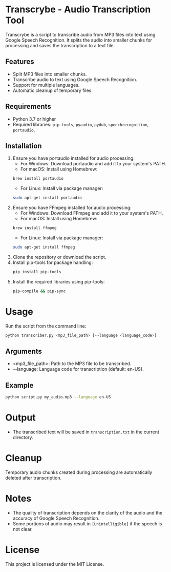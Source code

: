 # Transcrybe - Audio Transcription Tool

Transcrybe is a script to transcribe audio from MP3 files into text using 
Google Speech Recognition. It splits the audio into smaller chunks for 
processing and saves the transcription to a text file.

## Features
- Split MP3 files into smaller chunks.
- Transcribe audio to text using Google Speech Recognition.
- Support for multiple languages.
- Automatic cleanup of temporary files.

## Requirements
- Python 3.7 or higher
- Required libraries: `pip-tools`, `pyaudio`, `pydub`, `speechrecognition`, `portaudio`, 

## Installation

1. Ensure you have portaudio installed for audio processing:
    - For Windows: Download portaudio and add it to your system's PATH.
    - For macOS: Install using Homebrew:
    ```bash
    brew install portaudio
    ```
    - For Linux: Install via package manager:
    ```bash
    sudo apt-get install portaudio
    ```
2. Ensure you have FFmpeg installed for audio processing:
    - For Windows: Download FFmpeg and add it to your system's PATH.
    - For macOS: Install using Homebrew:
    ```bash
    brew install ffmpeg
    ```
    - For Linux: Install via package manager:
    ```bash
    sudo apt-get install ffmpeg
    ```
3. Clone the repository or download the script.
4. Install pip-tools for package handling:
   ```bash
   pip install pip-tools
   ```
5. Install the required libraries using pip-tools:
   ```bash
   pip-compile && pip-sync
   ```


# Usage
Run the script from the command line:

```bash
python transcriber.py <mp3_file_path> [--language <language_code>]
```

## Arguments
- <mp3_file_path>: Path to the MP3 file to be transcribed.
- --language: Language code for transcription (default: en-US).

## Example

```bash
python script.py my_audio.mp3 --language en-US
```

# Output
- The transcribed text will be saved in `transcription.txt` in the current directory.

# Cleanup
Temporary audio chunks created during processing are automatically deleted after transcription.

# Notes
- The quality of transcription depends on the clarity of the audio and the accuracy of Google Speech Recognition.
- Some portions of audio may result in `[Unintelligible]` if the speech is not clear.

# License
This project is licensed under the MIT License.





